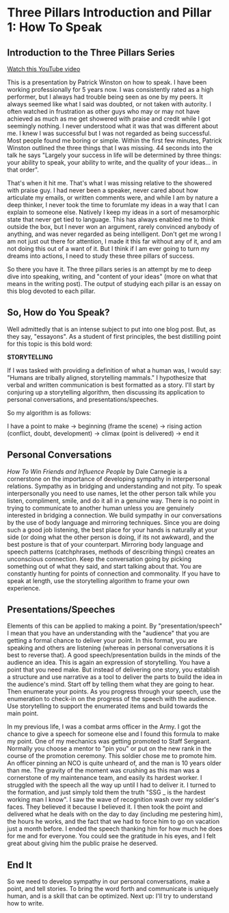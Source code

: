 # Three Pillars Introduction and Pillar 1: How To Speak

## Introduction to the Three Pillars Series

[Watch this YouTube video](https://www.youtube.com/watch?v=Unzc731iCUY)

This is a presentation by Patrick Winston on how to speak. I have been working professionally for 5 years now. I was consistently rated as a high performer, but I always had trouble being seen as one by my peers. It always seemed like what I said was doubted, or not taken with autority. I often watched in frustration as other guys who may or may not have achieved as much as me get showered with praise and credit while I got seemingly nothing. I never understood what it was that was different about me. I knew I was successful but I was not regarded as being successful. Most people found me boring or simple. Within the first few minutes, Patrick Winston outlined the three things that I was missing. 44 seconds into the talk he says "Largely your success in life will be determined by three things: your ability to speak, your ability to write, and the quality of your ideas... in that order".

That's when it hit me. That's what I was missing relative to the showered with praise guy. I had never been a speaker, never cared about how articulate my emails, or written comments were, and while I am by nature a deep thinker, I never took the time to forumlate my ideas in a way that I can explain to someone else. Natively I keep my ideas in a sort of mesamorphic state that never get tied to language. This has always enabled me to think outside the box, but I never won an argument, rarely convinced anybody of anything, and was never regarded as being intelligent. Don't get me wrong I am not just out there for attention, I made it this far without any of it, and am not doing this out of a want of it. But I think if I am ever going to turn my dreams into actions, I need to study these three pillars of success.

So there you have it. The three pillars series is an attempt by me to deep dive into speaking, writing, and "content of your ideas" (more on what that means in the writing post). The output of studying each pillar is an essay on this blog devoted to each pillar.

## So, How do You Speak?

Well admittedly that is an intense subject to put into one blog post. But, as they say, "essayons". As a student of first principles, the best distilling point for this topic is this bold word:

**STORYTELLING**

If I was tasked with providing a definition of what a human was, I would say: "Humans are tribally aligned, storytelling mammals." I hypothesize that verbal and written communication is best formatted as a story. I'll start by conjuring up a storytelling algorithm, then discussing its application to personal conversations, and presentations/speeches. 

So my algorithm is as follows:

I have a point to make -> beginning (frame the scene) -> rising action (conflict, doubt, development) -> climax (point is delivered) -> end it

## Personal Conversations

*How To Win Friends and Influence People* by Dale Carnegie is a cornerstone on the importance of developing sympathy in interpersonal relations. Sympathy as in bridging and understanding and not pity. To speak interpersonally you need to use names, let the other person talk while you listen, compliment, smile, and do it all in a genuine way. There is no point in trying to communicate to another human unless you are genuinely interested in bridging a connection. We build sympathy in our conversations by the use of body language and mirroring techniques. Since you are doing such a good job listening, the best place for your hands is naturally at your side (or doing what the other person is doing, if its not awkward), and the best posture is that of your counterpart. Mirroring body language and speech patterns (catchphrases, methods of describing things) creates an unconscious connection. Keep the conversation going by picking something out of what they said, and start talking about that. You are constantly hunting for points of connection and commonality. If you have to speak at length, use the storytelling algorithm to frame your own experience.

## Presentations/Speeches

Elements of this can be applied to making a point. By "presentation/speech" I mean that you have an understanding with the "audience" that you are getting a formal chance to deliver your point. In this format, you are speaking and others are listening (whereas in personal conversations it is best to reverse that). A good speech/presentation builds in the minds of the audience an idea. This is again an expression of storytelling. You have a point that you need make. But instead of delivering one story, you establish a structure and use narrative as a tool to deliver the parts to build the idea in the audience's mind. Start off by telling them what they are going to hear. Then enumerate your points. As you progress through your speech, use the enumeration to check-in on the progress of the speech with the audience. Use storytelling to support the enumerated items and build towards the main point. 

In my previous life, I was a combat arms officer in the Army. I got the chance to give a speech for someone else and I found this formula to make my point. One of my mechanics was getting promoted to Staff Sergeant. Normally you choose a mentor to "pin you" or put on the new rank in the course of the promotion ceremony. This soldier chose me to promote him. An officer pinning an NCO is quite unheard of, and the man is 10 years older than me. The gravity of the moment was crushing as this man was a cornerstone of my maintenance team, and easily its hardest worker. I struggled with the speech all the way up until I had to deliver it. I turned to the formation, and just simply told them the truth "SSG _ is the hardest working man I know". I saw the wave of recognition wash over my soldier's faces. They believed it because I believed it. I then took the point and delivered what he deals with on the day to day (including me pestering him), the hours he works, and the fact that we had to force him to go on vacation just a month before. I ended the speech thanking him for how much he does for me and for everyone. You could see the gratitude in his eyes, and I felt great about giving him the public praise he deserved.

## End It

So we need to develop sympathy in our personal conversations, make a point, and tell stories. To bring the word forth and communicate is uniquely human, and is a skill that can be optimized. Next up: I'll try to understand how to write.
